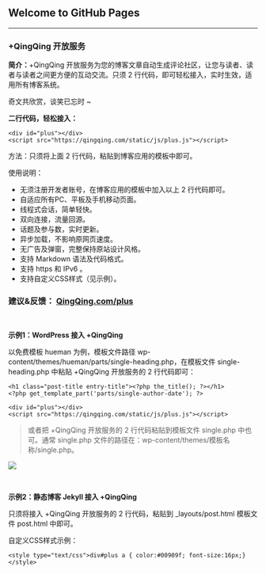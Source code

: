 ## Welcome to GitHub Pages

<div id="plus"></div>
<script src="https://qingqing.com/static/js/plus.js"></script>

  
***

### +QingQing 开放服务


**简介：**+QingQing 开放服务为您的博客文章自动生成评论社区，让您与读者、读者与读者之间更方便的互动交流。只须 2 行代码，即可轻松接入，实时生效，适用所有博客系统。

奇文共欣赏，谈笑已忘时 ~


**二行代码，轻松接入：**

    <div id="plus"></div>
    <script src="https://qingqing.com/static/js/plus.js"></script>


方法：只须将上面 2 行代码，粘贴到博客应用的模板中即可。


使用说明：

* 无须注册开发者账号，在博客应用的模板中加入以上 2 行代码即可。
* 自适应所有PC、平板及手机移动页面。
* 线程式会话，简单轻快。
* 双向连接，流量回源。
* 话题及参与数，实时更新。
* 异步加载，不影响原网页速度。
* 无广告及弹窗，完整保持原站设计风格。
* 支持 Markdown 语法及代码格式。
* 支持 https 和 IPv6 。
* 支持自定义CSS样式（见示例）。


### 建议&反馈： [QingQing.com/plus](https://qingqing.com/post/1021205/time#next)

<br/>

**示例1：WordPress 接入 +QingQing**

以免费模板 hueman 为例，模板文件路径 wp-content/themes/hueman/parts/single-heading.php，在模板文件 single-heading.php 中粘贴 +QingQing 开放服务的 2 行代码即可：

    <h1 class="post-title entry-title"><?php the_title(); ?></h1>  
    <?php get_template_part('parts/single-author-date'); ?>

    <div id="plus"></div>
    <script src="https://qingqing.com/static/js/plus.js"></script>

> 或者把 +QingQing 开放服务的 2 行代码粘贴到模板文件 single.php 中也可。通常 single.php 文件的路径在：wp-content/themes/模板名称/single.php。

![](https://qingqing.com/static/wordpress.png)

<br/>

**示例2：静态博客 Jekyll  接入 +QingQing**

只须将接入 +QingQing 开放服务的 2 行代码，粘贴到 _layouts/post.html 模板文件 post.html 中即可。


自定义CSS样式示例：

```<style type="text/css">div#plus a { color:#00909f; font-size:16px;}</style>```


<br/>
